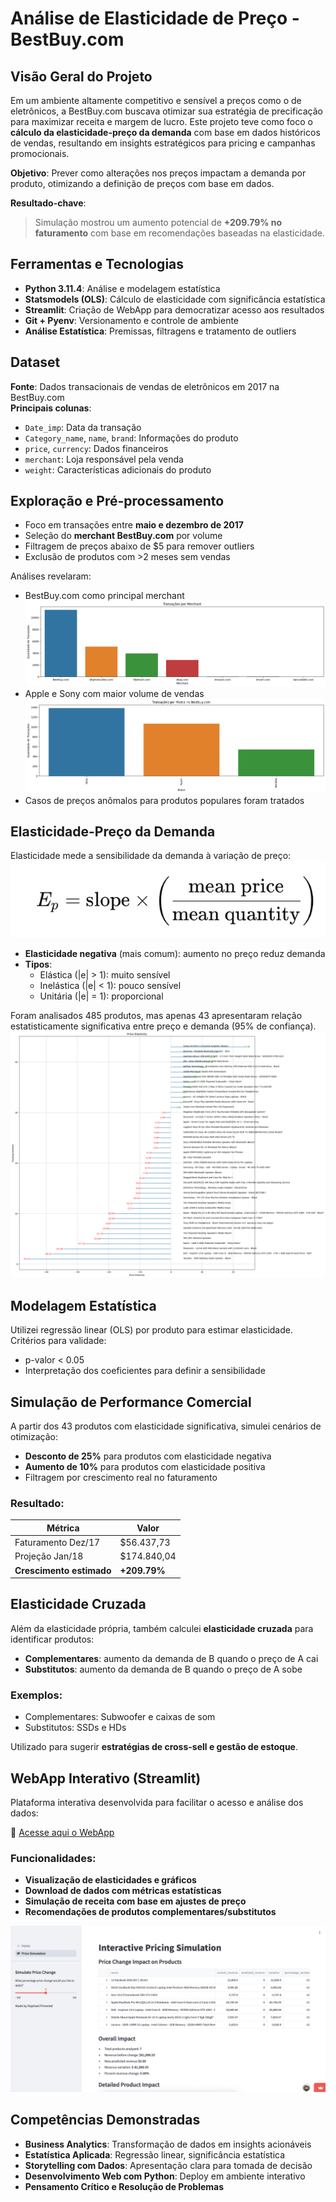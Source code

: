 # Análise de Elasticidade de Preço - BestBuy.com

## Visão Geral do Projeto

Em um ambiente altamente competitivo e sensível a preços como o de eletrônicos, a BestBuy.com buscava otimizar sua estratégia de precificação para maximizar receita e margem de lucro. Este projeto teve como foco o **cálculo da elasticidade-preço da demanda** com base em dados históricos de vendas, resultando em insights estratégicos para pricing e campanhas promocionais.

**Objetivo**: Prever como alterações nos preços impactam a demanda por produto, otimizando a definição de preços com base em dados.

**Resultado-chave**: 
> Simulação mostrou um aumento potencial de **+209.79% no faturamento** com base em recomendações baseadas na elasticidade.


## Ferramentas e Tecnologias

- **Python 3.11.4**: Análise e modelagem estatística
- **Statsmodels (OLS)**: Cálculo de elasticidade com significância estatística
- **Streamlit**: Criação de WebApp para democratizar acesso aos resultados
- **Git + Pyenv**: Versionamento e controle de ambiente
- **Análise Estatística**: Premissas, filtragens e tratamento de outliers


## Dataset

**Fonte**: Dados transacionais de vendas de eletrônicos em 2017 na BestBuy.com  
**Principais colunas**:
- `Date_imp`: Data da transação
- `Category_name`, `name`, `brand`: Informações do produto
- `price`, `currency`: Dados financeiros
- `merchant`: Loja responsável pela venda
- `weight`: Características adicionais do produto


## Exploração e Pré-processamento

- Foco em transações entre **maio e dezembro de 2017**
- Seleção do **merchant BestBuy.com** por volume
- Filtragem de preços abaixo de $5 para remover outliers
- Exclusão de produtos com >2 meses sem vendas

Análises revelaram:
- BestBuy.com como principal merchant
  ![bestbuy](images/bestbuy.png)
- Apple e Sony com maior volume de vendas
  ![apple&sony](images/applesony.png)
- Casos de preços anômalos para produtos populares foram tratados

## Elasticidade-Preço da Demanda

Elasticidade mede a sensibilidade da demanda à variação de preço:
![elasticity](images/elasticity.png)

- **Elasticidade negativa** (mais comum): aumento no preço reduz demanda
- **Tipos**:
  - Elástica (|e| > 1): muito sensível
  - Inelástica (|e| < 1): pouco sensível
  - Unitária (|e| = 1): proporcional

Foram analisados 485 produtos, mas apenas 43 apresentaram relação estatisticamente significativa entre preço e demanda (95% de confiança).
![pe](images/pe.png)

## Modelagem Estatística

Utilizei regressão linear (OLS) por produto para estimar elasticidade.  
Critérios para validade:
- p-valor < 0.05
- Interpretação dos coeficientes para definir a sensibilidade


## Simulação de Performance Comercial

A partir dos 43 produtos com elasticidade significativa, simulei cenários de otimização:

- **Desconto de 25%** para produtos com elasticidade negativa
- **Aumento de 10%** para produtos com elasticidade positiva
- Filtragem por crescimento real no faturamento

### Resultado:

| Métrica | Valor |
|--------|-------|
| Faturamento Dez/17 | $56.437,73 |
| Projeção Jan/18 | $174.840,04 |
| **Crescimento estimado** | **+209.79%** |

## Elasticidade Cruzada

Além da elasticidade própria, também calculei **elasticidade cruzada** para identificar produtos:

- **Complementares**: aumento da demanda de B quando o preço de A cai
- **Substitutos**: aumento da demanda de B quando o preço de A sobe

### Exemplos:
- Complementares: Subwoofer e caixas de som
- Substitutos: SSDs e HDs

Utilizado para sugerir **estratégias de cross-sell e gestão de estoque**.

## WebApp Interativo (Streamlit)

Plataforma interativa desenvolvida para facilitar o acesso e análise dos dados:

🔗 [Acesse aqui o WebApp](https://price-app.streamlit.app)

### Funcionalidades:
- **Visualização de elasticidades e gráficos**
- **Download de dados com métricas estatísticas**
- **Simulação de receita com base em ajustes de preço**
- **Recomendações de produtos complementares/substitutos**
  
![dashboard](images/dashboard.png)

## Competências Demonstradas

- **Business Analytics**: Transformação de dados em insights acionáveis
- **Estatística Aplicada**: Regressão linear, significância estatística
- **Storytelling com Dados**: Apresentação clara para tomada de decisão
- **Desenvolvimento Web com Python**: Deploy em ambiente interativo
- **Pensamento Crítico e Resolução de Problemas**
